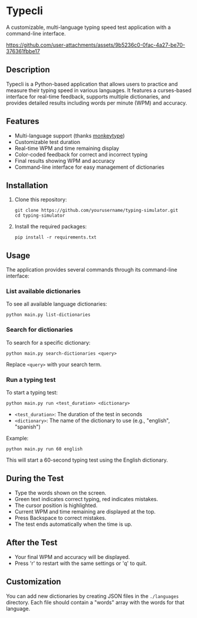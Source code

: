 # Typecli

A customizable, multi-language typing speed test application with a command-line interface.

https://github.com/user-attachments/assets/9b5236c0-0fac-4a27-be70-376361fbbe17

## Description

Typecli is a Python-based application that allows users to practice and measure their typing speed in various languages. It features a curses-based interface for real-time feedback, supports multiple dictionaries, and provides detailed results including words per minute (WPM) and accuracy.

## Features

- Multi-language support (thanks [monkeytype](https://github.com/monkeytypegame/monkeytype))
- Customizable test duration
- Real-time WPM and time remaining display
- Color-coded feedback for correct and incorrect typing
- Final results showing WPM and accuracy
- Command-line interface for easy management of dictionaries

## Installation

1. Clone this repository:
   ```
   git clone https://github.com/yourusername/typing-simulator.git
   cd typing-simulator
   ```

2. Install the required packages:
   ```
   pip install -r requirements.txt
   ```

## Usage

The application provides several commands through its command-line interface:

### List available dictionaries

To see all available language dictionaries:

```
python main.py list-dictionaries
```

### Search for dictionaries

To search for a specific dictionary:

```
python main.py search-dictionaries <query>
```

Replace `<query>` with your search term.

### Run a typing test

To start a typing test:

```
python main.py run <test_duration> <dictionary>
```

- `<test_duration>`: The duration of the test in seconds
- `<dictionary>`: The name of the dictionary to use (e.g., "english", "spanish")

Example:
```
python main.py run 60 english
```

This will start a 60-second typing test using the English dictionary.

## During the Test

- Type the words shown on the screen.
- Green text indicates correct typing, red indicates mistakes.
- The cursor position is highlighted.
- Current WPM and time remaining are displayed at the top.
- Press Backspace to correct mistakes.
- The test ends automatically when the time is up.

## After the Test

- Your final WPM and accuracy will be displayed.
- Press 'r' to restart with the same settings or 'q' to quit.

## Customization

You can add new dictionaries by creating JSON files in the `./languages` directory. Each file should contain a "words" array with the words for that language.

